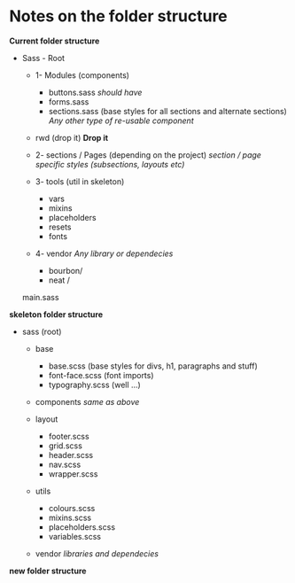 # Notes on the folder structure

**Current folder structure**

- Sass - Root

   - 1- Modules (components)
      - buttons.sass
      *should have*
      - forms.sass
      - sections.sass (base styles for all sections and alternate sections)
      *Any other type of re-usable component*

   - rwd (drop it)
      **Drop it**

   - 2- sections / Pages (depending on the project)
      *section / page specific styles (subsections, layouts etc)*

   - 3- tools (util in skeleton)
      - vars
      - mixins
      - placeholders
      - resets
      - fonts

   - 4- vendor
      *Any library or dependecies*
      - bourbon/
      - neat /

   main.sass


**skeleton folder structure**

   - sass (root)

      - base
         - base.scss (base styles for divs, h1, paragraphs and stuff)
         - font-face.scss (font imports)
         - typography.scss (well ...)

      - components
         *same as above*

      - layout
         - footer.scss
         - grid.scss
         - header.scss
         - nav.scss
         - wrapper.scss

      - utils
         - colours.scss
         - mixins.scss
         - placeholders.scss
         - variables.scss

      - vendor
         *libraries and dependecies*

**new folder structure**
